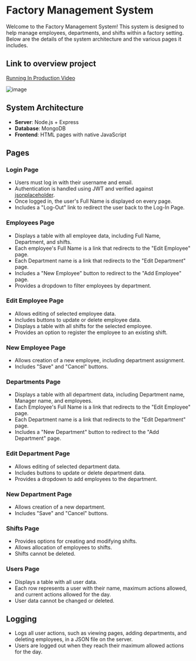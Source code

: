 


# Factory Management System

Welcome to the Factory Management System! This system is designed to help manage employees, departments, and shifts within a factory setting. Below are the details of the system architecture and the various pages it includes.
## Link to overview project 

[Running In Production Video](https://drive.google.com/file/d/1n2Y26cmCG_RBuJIB84hIYJzmfTfkCWTN/view?usp=drive_link)



![image](https://github.com/LiorSil/Factory.backend.project/assets/79502469/75852ac7-a379-4d05-bbb3-e16103c6b723)


## System Architecture

- **Server**: Node.js + Express
- **Database**: MongoDB
- **Frontend**: HTML pages with native JavaScript

## Pages

### Login Page

- Users must log in with their username and email.
- Authentication is handled using JWT and verified against [jsonplaceholder](https://jsonplaceholder.typicode.com/users).
- Once logged in, the user's Full Name is displayed on every page.
- Includes a "Log-Out" link to redirect the user back to the Log-In Page.

### Employees Page

- Displays a table with all employee data, including Full Name, Department, and shifts.
- Each employee's Full Name is a link that redirects to the "Edit Employee" page.
- Each Department name is a link that redirects to the "Edit Department" page.
- Includes a "New Employee" button to redirect to the "Add Employee" page.
- Provides a dropdown to filter employees by department.

### Edit Employee Page

- Allows editing of selected employee data.
- Includes buttons to update or delete employee data.
- Displays a table with all shifts for the selected employee.
- Provides an option to register the employee to an existing shift.

### New Employee Page

- Allows creation of a new employee, including department assignment.
- Includes "Save" and "Cancel" buttons.

### Departments Page

- Displays a table with all department data, including Department name, Manager name, and employees.
- Each Employee's Full Name is a link that redirects to the "Edit Employee" page.
- Each Department name is a link that redirects to the "Edit Department" page.
- Includes a "New Department" button to redirect to the "Add Department" page.

### Edit Department Page

- Allows editing of selected department data.
- Includes buttons to update or delete department data.
- Provides a dropdown to add employees to the department.

### New Department Page

- Allows creation of a new department.
- Includes "Save" and "Cancel" buttons.

### Shifts Page

- Provides options for creating and modifying shifts.
- Allows allocation of employees to shifts.
- Shifts cannot be deleted.

### Users Page

- Displays a table with all user data.
- Each row represents a user with their name, maximum actions allowed, and current actions allowed for the day.
- User data cannot be changed or deleted.

## Logging

- Logs all user actions, such as viewing pages, adding departments, and deleting employees, in a JSON file on the server.
- Users are logged out when they reach their maximum allowed actions for the day.


